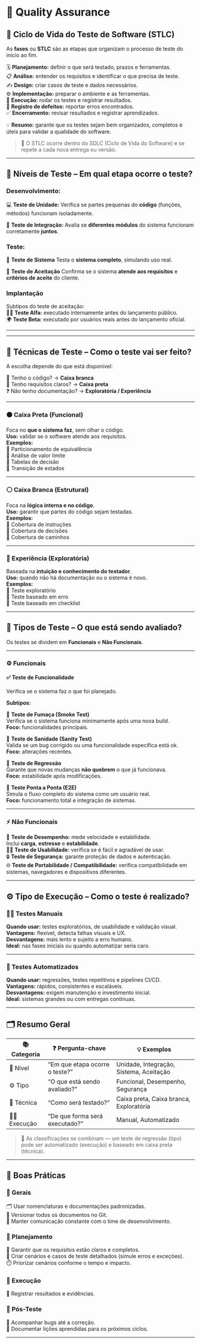 # 🧩 Quality Assurance   


## 🧭 Ciclo de Vida do Teste de Software (STLC)
As **fases** ou **STLC** são as etapas que organizam o processo de teste do início ao fim.

 🗓️ **Planejamento:** definir o que será testado, prazos e ferramentas.  
 📋 **Análise:** entender os requisitos e identificar o que precisa de teste.  
 ✍️ **Design:** criar casos de teste e dados necessários.  
 ⚙️ **Implementação:** preparar o ambiente e as ferramentas.  
 🧪 **Execução:** rodar os testes e registrar resultados.  
 🐞 **Registro de defeitos:** reportar erros encontrados.  
 ✅ **Encerramento:** revisar resultados e registrar aprendizados.

💡 **Resumo:** garante que os testes sejam bem organizados, completos e úteis para validar a qualidade do software.

> 🔁 O STLC ocorre dentro do SDLC (Ciclo de Vida do Software) e se repete a cada nova entrega ou versão.

---

## 🧱 Níveis de Teste – Em qual etapa ocorre o teste?

### Desenvolvimento:

💻 **Teste de Unidade:** Verifica se partes pequenas do **código** (funções, métodos) funcionam isoladamente.

🔗 **Teste de Integração:** Avalia se **diferentes módulos** do sistema funcionam corretamente **juntos**.

### Teste:  

🧩 **Teste de Sistema** Testa o **sistema completo**, simulando uso real.

📑 **Teste de Aceitação** Confirma se o sistema **atende aos requisitos** e **critérios de aceite** do cliente.

### Implantação
Subtipos do teste de aceitação:  
🧍‍♂️ **Teste Alfa:** executado internamente antes do lançamento público.  
🌍 **Teste Beta:** executado por usuários reais antes do lançamento oficial.

---



 


---

## 🧠 Técnicas de Teste – Como o teste vai ser feito?

A escolha depende do que está disponível:

📘 Tenho o código? → **Caixa branca**  
📄 Tenho requisitos claros? → **Caixa preta**  
❓ Não tenho documentação? → **Exploratória / Experiência**

---

### ⚫ Caixa Preta (Funcional)  
Foca no **que o sistema faz**, sem olhar o código.  
**Uso:** validar se o software atende aos requisitos.  
**Exemplos:**  
🔹 Particionamento de equivalência  
🔹 Análise de valor limite  
🔹 Tabelas de decisão  
🔹 Transição de estados

---

### ⚪ Caixa Branca (Estrutural)  
Foca na **lógica interna e no código**.  
**Uso:** garantir que partes do código sejam testadas.  
**Exemplos:**  
🔹 Cobertura de instruções  
🔹 Cobertura de decisões  
🔹 Cobertura de caminhos

---

### 🎯 Experiência (Exploratória)  
Baseada na **intuição e conhecimento do testador**.  
**Uso:** quando não há documentação ou o sistema é novo.  
**Exemplos:**  
🔹 Teste exploratório  
🔹 Teste baseado em erro  
🔹 Teste baseado em checklist

---

## 🧩 Tipos de Teste – O que está sendo avaliado?

Os testes se dividem em **Funcionais** e **Não Funcionais**.

---

### ⚙️ Funcionais

#### ✅ Teste de Funcionalidade  
Verifica se o sistema faz o que foi planejado.

**Subtipos:**

🚀 **Teste de Fumaça (Smoke Test)**  
  Verifica se o sistema funciona minimamente após uma nova build.  
  **Foco:** funcionalidades principais.

🔧 **Teste de Sanidade (Sanity Test)**  
  Valida se um bug corrigido ou uma funcionalidade específica está ok.  
  **Foco:** alterações recentes.

🔁 **Teste de Regressão**  
  Garante que novas mudanças **não quebrem** o que já funcionava.  
  **Foco:** estabilidade após modificações.

🔄 **Teste Ponta a Ponta (E2E)**  
  Simula o fluxo completo do sistema como um usuário real.  
  **Foco:** funcionamento total e integração de sistemas.

---

### ⚡ Não Funcionais

🚅 **Teste de Desempenho:** mede velocidade e estabilidade.  
  Inclui **carga**, **estresse** e **estabilidade**.  
🧍‍♀️ **Teste de Usabilidade:** verifica se é fácil e agradável de usar.  
🔒 **Teste de Segurança:** garante proteção de dados e autenticação.  
🌐 **Teste de Portabilidade / Compatibilidade:** verifica compatibilidade em sistemas, navegadores e dispositivos diferentes.

---

## ⚙️ Tipo de Execução – Como o teste é realizado?

### 🧑‍💻 Testes Manuais  
**Quando usar:** testes exploratórios, de usabilidade e validação visual.  
**Vantagens:** flexível, detecta falhas visuais e UX.  
**Desvantagens:** mais lento e sujeito a erro humano.  
**Ideal:** nas fases iniciais ou quando automatizar seria caro.

---

### 🤖 Testes Automatizados  
**Quando usar:** regressões, testes repetitivos e pipelines CI/CD.  
**Vantagens:** rápidos, consistentes e escaláveis.  
**Desvantagens:** exigem manutenção e investimento inicial.  
**Ideal:** sistemas grandes ou com entregas contínuas.

---

## 🗂️ Resumo Geral

| 📚 Categoria | ❓ Pergunta-chave                 | 💡 Exemplos                                |
| ------------- | -------------------------------- | ------------------------------------------ |
| 🧱 Nível      | “Em que etapa ocorre o teste?”  | Unidade, Integração, Sistema, Aceitação   |
| ⚙️ Tipo       | “O que está sendo avaliado?”    | Funcional, Desempenho, Segurança          |
| 🧠 Técnica    | “Como será testado?”            | Caixa preta, Caixa branca, Exploratória   |
| 🧑‍💻 Execução | “De que forma será executado?”  | Manual, Automatizado                      |

> 🔗 As classificações se combinam — um teste de regressão (tipo) pode ser automatizado (execução) e baseado em caixa preta (técnica).

---

## 🧩 Boas Práticas

### 🧷 Gerais
🗂️ Usar nomenclaturas e documentações padronizadas.  
💾 Versionar todos os documentos no Git.  
💬 Manter comunicação constante com o time de desenvolvimento.

### 🧠 Planejamento
🧩 Garantir que os requisitos estão claros e completos.  
📝 Criar cenários e casos de teste detalhados (simule erros e exceções).  
⏱️ Priorizar cenários conforme o tempo e impacto.

### 🧪 Execução
📸 Registrar resultados e evidências.

### 🔁 Pós-Teste
🐞 Acompanhar bugs até a correção.  
📘 Documentar lições aprendidas para os próximos ciclos.

---
